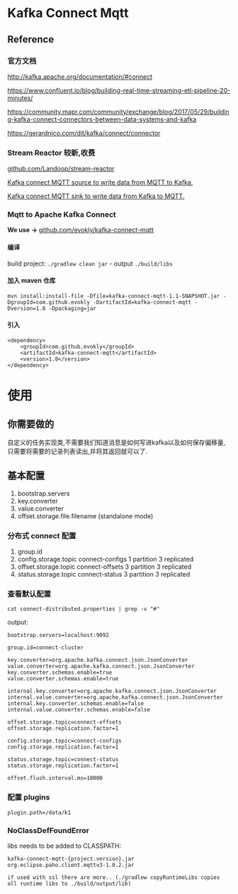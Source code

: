 # Kafka Connect Mqtt

## Reference

### 官方文档

http://kafka.apache.org/documentation/#connect

https://www.confluent.io/blog/building-real-time-streaming-etl-pipeline-20-minutes/

https://community.mapr.com/community/exchange/blog/2017/05/29/building-kafka-connect-connectors-between-data-systems-and-kafka

https://gerardnico.com/dit/kafka/connect/connector

### Stream Reactor  较新,收费

[github.com/Landoop/stream-reactor](https://github.com/Landoop/stream-reactor)

 [Kafka connect MQTT source to write data from MQTT to Kafka.](https://lenses.stream/connectors/source/mqtt.html)

[Kafka connect MQTT sink to write data from Kafka to MQTT.](https://lenses.stream/connectors/sink/mqtt.html)


### Mqtt to Apache Kafka Connect

**We use ->**  [github.com/evokly/kafka-connect-mqtt](https://github.com/evokly/kafka-connect-mqtt)

#### 编译

build project: ```./gradlew clean jar``` - output ```./build/libs```

#### 加入 maven 仓库

```
mvn install:install-file -Dfile=kafka-connect-mqtt-1.1-SNAPSHOT.jar -DgroupId=com.github.evokly -DartifactId=kafka-connect-mqtt -Dversion=1.0 -Dpackaging=jar
```

#### 引入

```
<dependency>
    <groupId>com.github.evokly</groupId>
    <artifactId>kafka-connect-mqtt</artifactId>
    <version>1.0</version>
</dependency>
```


# 使用

## 你需要做的

自定义的任务实现类,不需要我们知道消息是如何写进kafka以及如何保存偏移量,只需要将需要的记录列表读出,并将其返回就可以了.


## 基本配置

1. bootstrap.servers
2. key.converter
3. value.converter
4. offset.storage.file.filename  (standalone mode)

### 分布式 connect 配置

1. group.id
2. config.storage.topic  connect-configs  1 partition 3 replicated
3. offset.storage.topic   connect-offsets    3 partition   3 replicated
4. status.storage.topic   connect-status    3 partition   3  replicated



### 查看默认配置


```
cat connect-distributed.properties | grep -v "#"
```

output:

```
bootstrap.servers=localhost:9092

group.id=connect-cluster

key.converter=org.apache.kafka.connect.json.JsonConverter
value.converter=org.apache.kafka.connect.json.JsonConverter
key.converter.schemas.enable=true
value.converter.schemas.enable=true

internal.key.converter=org.apache.kafka.connect.json.JsonConverter
internal.value.converter=org.apache.kafka.connect.json.JsonConverter
internal.key.converter.schemas.enable=false
internal.value.converter.schemas.enable=false

offset.storage.topic=connect-offsets
offset.storage.replication.factor=1

config.storage.topic=connect-configs
config.storage.replication.factor=1

status.storage.topic=connect-status
status.storage.replication.factor=1

offset.flush.interval.ms=10000

```

### 配置 plugins

```
plugin.path=/data/k1
```

### NoClassDefFoundError 

libs needs to be added to CLASSPATH:

	kafka-connect-mqtt-{project.version}.jar
	org.eclipse.paho.client.mqttv3-1.0.2.jar

	if used with ssl there are more.. (./gradlew copyRuntimeLibs copies all runtime libs to ./build/output/lib)


